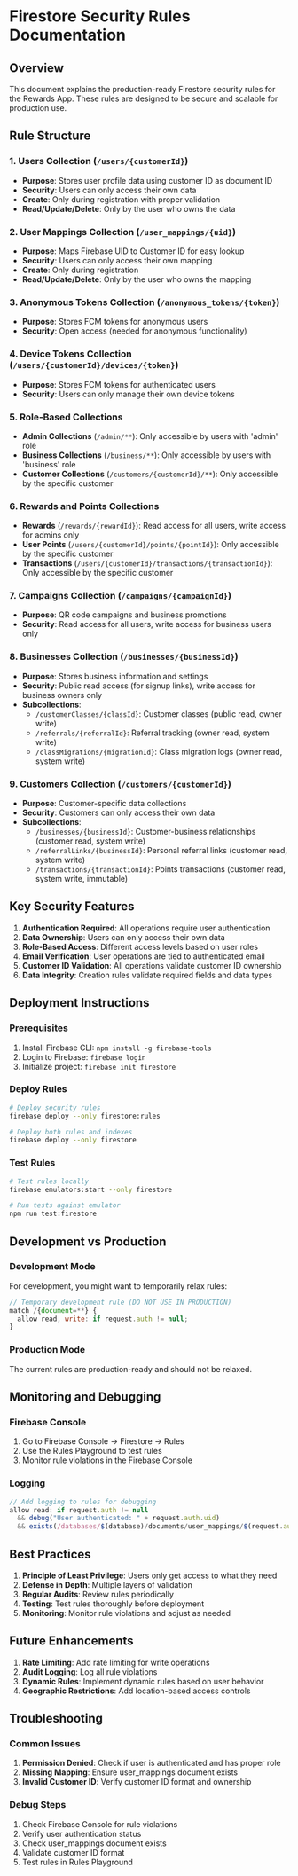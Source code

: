 # Firestore Security Rules Documentation

## Overview
This document explains the production-ready Firestore security rules for the Rewards App. These rules are designed to be secure and scalable for production use.

## Rule Structure

### 1. Users Collection (`/users/{customerId}`)
- **Purpose**: Stores user profile data using customer ID as document ID
- **Security**: Users can only access their own data
- **Create**: Only during registration with proper validation
- **Read/Update/Delete**: Only by the user who owns the data

### 2. User Mappings Collection (`/user_mappings/{uid}`)
- **Purpose**: Maps Firebase UID to Customer ID for easy lookup
- **Security**: Users can only access their own mapping
- **Create**: Only during registration
- **Read/Update/Delete**: Only by the user who owns the mapping

### 3. Anonymous Tokens Collection (`/anonymous_tokens/{token}`)
- **Purpose**: Stores FCM tokens for anonymous users
- **Security**: Open access (needed for anonymous functionality)

### 4. Device Tokens Collection (`/users/{customerId}/devices/{token}`)
- **Purpose**: Stores FCM tokens for authenticated users
- **Security**: Users can only manage their own device tokens

### 5. Role-Based Collections
- **Admin Collections** (`/admin/**`): Only accessible by users with 'admin' role
- **Business Collections** (`/business/**`): Only accessible by users with 'business' role
- **Customer Collections** (`/customers/{customerId}/**`): Only accessible by the specific customer

### 6. Rewards and Points Collections
- **Rewards** (`/rewards/{rewardId}`): Read access for all users, write access for admins only
- **User Points** (`/users/{customerId}/points/{pointId}`): Only accessible by the specific customer
- **Transactions** (`/users/{customerId}/transactions/{transactionId}`): Only accessible by the specific customer

### 7. Campaigns Collection (`/campaigns/{campaignId}`)
- **Purpose**: QR code campaigns and business promotions
- **Security**: Read access for all users, write access for business users only

### 8. Businesses Collection (`/businesses/{businessId}`)
- **Purpose**: Stores business information and settings
- **Security**: Public read access (for signup links), write access for business owners only
- **Subcollections**:
  - `/customerClasses/{classId}`: Customer classes (public read, owner write)
  - `/referrals/{referralId}`: Referral tracking (owner read, system write)
  - `/classMigrations/{migrationId}`: Class migration logs (owner read, system write)

### 9. Customers Collection (`/customers/{customerId}`)
- **Purpose**: Customer-specific data collections
- **Security**: Customers can only access their own data
- **Subcollections**:
  - `/businesses/{businessId}`: Customer-business relationships (customer read, system write)
  - `/referralLinks/{businessId}`: Personal referral links (customer read, system write)
  - `/transactions/{transactionId}`: Points transactions (customer read, system write, immutable)

## Key Security Features

1. **Authentication Required**: All operations require user authentication
2. **Data Ownership**: Users can only access their own data
3. **Role-Based Access**: Different access levels based on user roles
4. **Email Verification**: User operations are tied to authenticated email
5. **Customer ID Validation**: All operations validate customer ID ownership
6. **Data Integrity**: Creation rules validate required fields and data types

## Deployment Instructions

### Prerequisites
1. Install Firebase CLI: `npm install -g firebase-tools`
2. Login to Firebase: `firebase login`
3. Initialize project: `firebase init firestore`

### Deploy Rules
```bash
# Deploy security rules
firebase deploy --only firestore:rules

# Deploy both rules and indexes
firebase deploy --only firestore
```

### Test Rules
```bash
# Test rules locally
firebase emulators:start --only firestore

# Run tests against emulator
npm run test:firestore
```

## Development vs Production

### Development Mode
For development, you might want to temporarily relax rules:
```javascript
// Temporary development rule (DO NOT USE IN PRODUCTION)
match /{document=**} {
  allow read, write: if request.auth != null;
}
```

### Production Mode
The current rules are production-ready and should not be relaxed.

## Monitoring and Debugging

### Firebase Console
1. Go to Firebase Console → Firestore → Rules
2. Use the Rules Playground to test rules
3. Monitor rule violations in the Firebase Console

### Logging
```javascript
// Add logging to rules for debugging
allow read: if request.auth != null 
  && debug("User authenticated: " + request.auth.uid)
  && exists(/databases/$(database)/documents/user_mappings/$(request.auth.uid));
```

## Best Practices

1. **Principle of Least Privilege**: Users only get access to what they need
2. **Defense in Depth**: Multiple layers of validation
3. **Regular Audits**: Review rules periodically
4. **Testing**: Test rules thoroughly before deployment
5. **Monitoring**: Monitor rule violations and adjust as needed

## Future Enhancements

1. **Rate Limiting**: Add rate limiting for write operations
2. **Audit Logging**: Log all rule violations
3. **Dynamic Rules**: Implement dynamic rules based on user behavior
4. **Geographic Restrictions**: Add location-based access controls

## Troubleshooting

### Common Issues
1. **Permission Denied**: Check if user is authenticated and has proper role
2. **Missing Mapping**: Ensure user_mappings document exists
3. **Invalid Customer ID**: Verify customer ID format and ownership

### Debug Steps
1. Check Firebase Console for rule violations
2. Verify user authentication status
3. Check user_mappings document exists
4. Validate customer ID format
5. Test rules in Rules Playground

